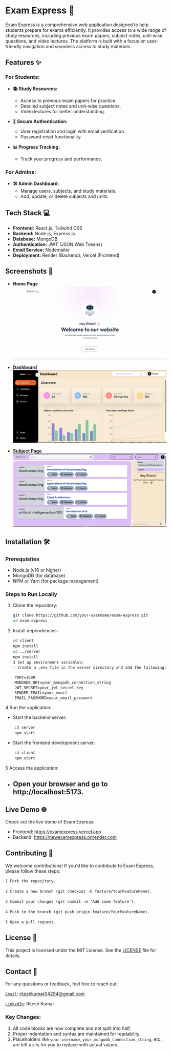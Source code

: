 # Exam Express 🚀

Exam Express is a comprehensive web application designed to help students prepare for exams efficiently. It provides access to a wide range of study resources, including previous exam papers, subject notes, unit-wise questions, and video lectures. The platform is built with a focus on user-friendly navigation and seamless access to study materials.

## Features ✨

### For Students:

- **📚 Study Resources:**

  - Access to previous exam papers for practice.
  - Detailed subject notes and unit-wise questions.
  - Video lectures for better understanding.

- **🔐 Secure Authentication:**

  - User registration and login with email verification.
  - Password reset functionality.

- **📊 Progress Tracking:**
  - Track your progress and performance.

### For Admins:

- **🛠️ Admin Dashboard:**
  - Manage users, subjects, and study materials.
  - Add, update, or delete subjects and units.

## Tech Stack 💻

- **Frontend:** React.js, Tailwind CSS
- **Backend:** Node.js, Express.js
- **Database:** MongoDB
- **Authentication:** JWT (JSON Web Tokens)
- **Email Service:** Nodemailer
- **Deployment:** Render (Backend), Vercel (Frontend)

## Screenshots 📸

- **Home Page**  
  ![Home Page](/client/public/HomePage.png)

- **Dashboard**  
  ![Dashboard](/client/public/dashboard.png)

- **Subject Page**  
  ![Subject Page](/client/public/SubjectPage.png)

## Installation 🛠️

### Prerequisites

- Node.js (v16 or higher)
- MongoDB (for database)
- NPM or Yarn (for package management)

### Steps to Run Locally

1. Clone the repository:
   ```bash
   git clone https://github.com/your-username/exam-express.git
   cd exam-express
   ```
2. Install dependencies:
   ```bash
   cd client
   npm install
   cd ../server
   npm install
   3 Set up environment variables:
   - Create a .env file in the server directory and add the following:

```plaintext
    PORT=3000
    MONGODB_URI=your_mongodb_connection_string
    JWT_SECRET=your_jwt_secret_key
    SENDER_EMAIL=your_email
    EMAIL_PASSWORD=your_email_password
```

4 Run the application:

- Start the backend server:

```bash
    cd server
    npm start
```

- Start the frontend development server:

```bash
    cd client
    npm start
```

5 Access the application:

- ## Open your browser and go to http://localhost:5173.

## Live Demo 🌐

Check out the live demo of Exam Express:

- Frontend: https://examexpress.vercel.app
- Backend: https://newexamexpress.onrender.com

## Contributing 🤝

We welcome contributions! If you'd like to contribute to Exam Express, please follow these steps:

    1 Fork the repository.

    2 Create a new branch (git checkout -b feature/YourFeatureName).

    3 Commit your changes (git commit -m 'Add some feature').

    4 Push to the branch (git push origin feature/YourFeatureName).

    5 Open a pull request.

## License 📜

This project is licensed under the MIT License. See the [LICENSE]() file for details.

## Contact 📧

For any questions or feedback, feel free to reach out:

[`Email`](mailto:riteshkumar04294@gmail.com): riteshkumar04294@gmail.com

[`LinkedIn`](https://www.linkedin.com/in/ritesh-kumar-69a50a25b?): Ritesh Kumar

### Key Changes:

1. All code blocks are now complete and not split into half.
2. Proper indentation and syntax are maintained for readability.
3. Placeholders like `your-username`, `your_mongodb_connection_string`, etc., are left as-is for you to replace with actual values.
